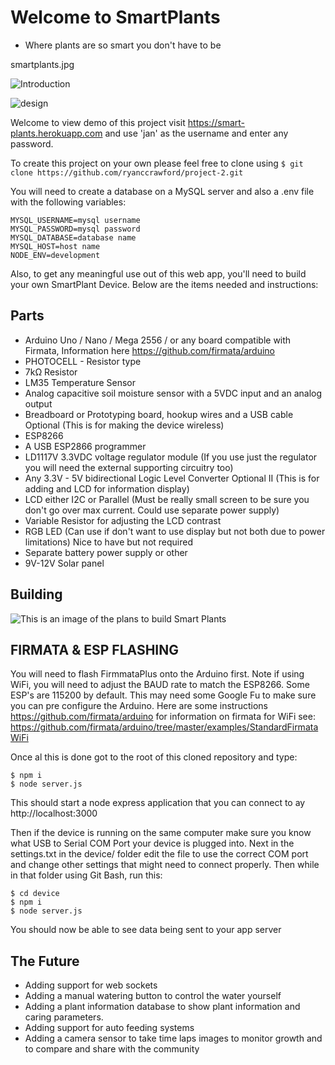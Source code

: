 # Welcome to SmartPlants
- Where plants are so smart you don't have to be

smartplants.jpg

![Introduction][Introduction]

[Introduction]: http://ryancrawford.me/smart3.gif "Introduction"

![design][design]

[design]: http://ryancrawford.me/smartplants.jpg "design"

Welcome to view demo of this project visit https://smart-plants.herokuapp.com and use 'jan' as the username and enter any password.

To create this project on your own please feel free to clone using 
```$ git clone https://github.com/ryanccrawford/project-2.git```

You will need to create a database on a MySQL server and also a .env file with the following variables:
```
MYSQL_USERNAME=mysql username
MYSQL_PASSWORD=mysql password
MYSQL_DATABASE=database name
MYSQL_HOST=host name
NODE_ENV=development
```
Also, to get any meaningful use out of this web app, you'll need to build your own SmartPlant Device. Below are the items needed and instructions:

## Parts ## 
- Arduino Uno / Nano / Mega 2556 / or any board compatible with Firmata, Information here https://github.com/firmata/arduino
- PHOTOCELL - Resistor type
- 7kΩ Resistor
- LM35 Temperature Sensor
- Analog capacitive soil moisture sensor with a 5VDC input and an analog output
- Breadboard or Prototyping board, hookup wires and a USB cable 
Optional (This is for making the device wireless)
- ESP8266
- A USB ESP2866 programmer 
- LD1117V 3.3VDC voltage regulator module (If you use just the regulator you will need the external supporting circuitry too)
- Any 3.3V - 5V bidirectional Logic Level Converter
Optional II (This is for adding and LCD for information display)
- LCD either I2C or Parallel (Must be really small screen to be sure you don't go over max current. Could use separate power supply)
- Variable Resistor for adjusting the LCD contrast
- RGB LED (Can use if don't want to use display but not both due to power limitations)
Nice to have but not required
- Separate battery power supply or other
- 9V-12V Solar panel

## Building ##


![This is an image of the plans to build Smart Plants][info]

[info]: http://ryancrawford.me/assets/downloads/smartplants_build.jpg "Logo Title Text 2"

## FIRMATA & ESP FLASHING ##
You will need to flash FirmmataPlus onto the Arduino first. Note if using WiFi, you will need to adjust the BAUD rate to match the ESP8266. Some ESP's are 115200 by default. This may need some Google Fu to make sure you can pre configure the Arduino.
Here are some instructions https://github.com/firmata/arduino for information on firmata for WiFi see: https://github.com/firmata/arduino/tree/master/examples/StandardFirmataWiFi

Once al this is done got to the root of this cloned repository and type:
```
$ npm i
$ node server.js
```
This should start a node express application that you can connect to ay http://localhost:3000

Then if the device is running on the same computer make sure you know what USB to Serial COM Port your device is plugged into. Next in the settings.txt in the device/ folder edit the file to use the correct COM port and change other settings that might need to connect properly. Then while in that folder using Git Bash, run this:

```
$ cd device
$ npm i
$ node server.js
```

You should now be able to see data being sent to your app server

## The Future ##
- Adding support for web sockets
- Adding a manual watering button to control the water yourself
- Adding a plant information database to show plant information and caring parameters.
- Adding support for auto feeding systems
- Adding a camera sensor to take time laps images to monitor growth and to compare and share with the community





